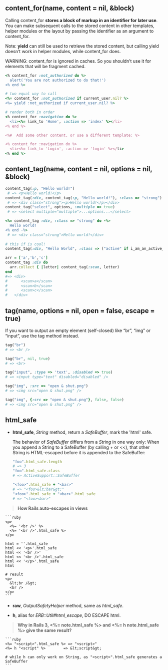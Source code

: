 ## content_for(name, content = nil, &block)

Calling content_for **stores a block of markup in an identifier for later use**. You can make subsequent calls to the stored content in other templates, helper modules or the layout by passing the identifier as an argument to content_for.

Note: **yield** can still be used to retrieve the stored content, but calling yield doesn’t work in helper modules, while content_for does.

WARNING: content_for is ignored in caches. So you shouldn’t use it for elements that will be fragment cached.

```ruby
<% content_for :not_authorized do %>
  alert('You are not authorized to do that!')
<% end %>

# two equal way to call
<%= content_for :not_authorized if current_user.nil? %>
<%= yield :not_authorized if current_user.nil? %>

# render both in order
<% content_for :navigation do %>
  <li><%= link_to 'Home', :action => 'index' %></li>
<% end %>

<%#  Add some other content, or use a different template: %>

<% content_for :navigation do %>
  <li><%= link_to 'Login', :action => 'login' %></li>
<% end %>
```

## content_tag(name, content = nil, options = nil, &block)

```ruby
content_tag(:p, "Hello world!")
 # => <p>Hello world!</p>
content_tag(:div, content_tag(:p, "Hello world!"), :class => "strong")
 # => <div class="strong"><p>Hello world!</p></div>
content_tag("select", options, :multiple => true)
 # => <select multiple="multiple">...options...</select>

<%= content_tag :div, :class => "strong" do -%>
  Hello world!
<% end -%>
 # => <div class="strong">Hello world!</div>
 
# this if is cool!
content_tag(:div, "Hello World", :class => ("active" if i_am_an_active_item?))

arr = ['a','b','c']
content_tag :div do 
  arr.collect { |letter| content_tag(:scan, letter) 
end
#=> <div>
#      <scan>a</scan>
#      <scan>b</scan>
#      <scan>c</scan>
#   </div>
```

## tag(name, options = nil, open = false, escape = true)

If you want to output an empty element (self-closed) like “br”, “img” or “input”, use the tag method instead.

```ruby
tag("br")
# => <br />

tag("br", nil, true)
# => <br>

tag("input", :type => 'text', :disabled => true)
# => <input type="text" disabled="disabled" />

tag("img", :src => "open & shut.png")
# => <img src="open & shut.png" />

tag("img", {:src => "open & shut.png"}, false, false)
# => <img src="open & shut.png" />
```

## html_safe

+ **html_safe**, *String* method, return a *SafeBuffer*, mark the 'html' safe.

  The behavior of *SafeBuffer* differs from a *String* in one way only: When you append a String to a SafeBuffer (by calling + or <<), that other String is HTML-escaped before it is appended to the SafeBuffer:

    ```ruby
    "foo".html_safe.length
    # => 3
    "foo".html_safe.class
    # => ActiveSupport::SafeBuffer

    "<foo>".html_safe + "<bar>"
    # => "<foo>&lt;bar&gt;"
    "<foo>".html_safe + "<bar>".html_safe
    # => "<foo><bar>"
    ```

> **How Rails auto-escapes in views**

    ```ruby
    <p>
      <%= '<br />' %>
      <%= '<br />'.html_safe %>
    </p>

    html = ''.html_safe
    html << '<p>'.html_safe
    html << '<br />'
    html << '<br />'.html_safe
    html << '</p>'.html_safe
    html

    # result
    <p>
      &lt;br /&gt;
      <br />
    </p>
    ```

+ **raw**, *OutputSafetyHelper* method, same as *html_safe*.

+ **h**, alias for *ERB::Util#html_escape*, DO ESCAPE html.

> **Why in Rails 3, <%= note.html_safe %> and <%= h note.html_safe %> give the same result?**

    ```ruby
    <%= "<script>".html_safe %> => "<script>"
    <%= h "<script" %>        => &lt;script&gt;

    # while h can only work on String, as "<script>".html_safe generates a SafeBuffer
    ```

